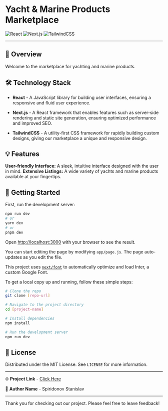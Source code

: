 
# Yacht & Marine Products Marketplace

![React](https://img.shields.io/badge/-React-61DAFB?logo=react&logoColor=white&style=for-the-badge)
![Next.js](https://img.shields.io/badge/-Next.js-black?logo=next.js&style=for-the-badge)
![TailwindCSS](https://img.shields.io/badge/-TailwindCSS-38B2AC?logo=tailwind-css&logoColor=white&style=for-the-badge)

---

## 🌊 Overview

Welcome to the marketplace for yachting and marine products.

## 🛠 Technology Stack

- **React** - A JavaScript library for building user interfaces, ensuring a responsive and fluid user experience.
  
- **Next.js** - A React framework that enables features such as server-side rendering and static site generation, ensuring optimized performance and improved SEO.

- **TailwindCSS** - A utility-first CSS framework for rapidly building custom designs, giving our marketplace a unique and responsive design.

## 💡 Features

 **User-friendly Interface:** A sleek, intuitive interface designed with the user in mind. 
 **Extensive Listings:** A wide variety of yachts and marine products available at your fingertips.

## 🚀 Getting Started

First, run the development server:

```bash
npm run dev
# or
yarn dev
# or
pnpm dev
```

Open [http://localhost:3000](http://localhost:3000) with your browser to see the result.

You can start editing the page by modifying `app/page.js`. The page auto-updates as you edit the file.

This project uses [`next/font`](https://nextjs.org/docs/basic-features/font-optimization) to automatically optimize and load Inter, a custom Google Font.

To get a local copy up and running, follow these simple steps:

```bash
# Clone the repo
git clone [repo-url]

# Navigate to the project directory
cd [project-name]

# Install dependencies
npm install

# Run the development server
npm run dev
```

## 📝 License

Distributed under the MIT License. See `LICENSE` for more information.

---

🌐 **Project Link** - [Click Here](#)

👤 **Author Name** - Spiridonov Stanislav 

---

Thank you for checking out our project. Please feel free to leave feedback!
